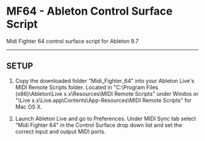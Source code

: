 # MF64 - Ableton Control Surface Script
Midi Fighter 64 control surface script for Ableton 9.7

-----
SETUP
-----

1. Copy the downloaded folder "Midi_Fighter_64" into your Ableton Live's MIDI Remote Scripts folder. 
Located in "C:\Program Files (x86)\Ableton\Live x.x\Resources\MIDI Remote Scripts\" under Windos or
"\Live x.x\Live.app\Contents\App-Resources\MIDI Remote Scripts\" for Mac OS X.

2. Launch Ableton Live and go to Preferences. Under MIDI Sync tab select "Midi Fighter 64" in the Control Surface drop down list and set the correct input and output MIDI ports.
